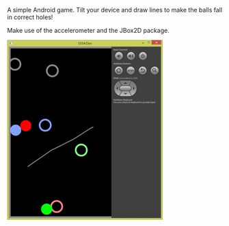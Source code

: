 A simple Android game. Tilt your device and draw lines to make the balls fall in correct holes!

Make use of the accelerometer and the JBox2D package.

![UI](bnh.jpg)